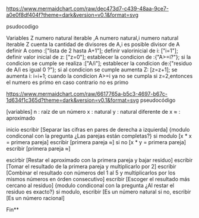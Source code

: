 
https://www.mermaidchart.com/raw/dec473d7-c439-48aa-9ce7-a0e0f8df404f?theme=dark&version=v0.1&format=svg

psudocodigo

Variables Z numero natural iterable ,A  numero natural,i numero natural iterable
Z cuenta la cantidad de divisores de A,i es posible divisor de A
definir A como :["lista de 2 hasta  A+1"];
definir valorinicial de i:  ["i=1"];
definir valor inicial de z:  ["z=0"];
establecer la condicion de :{"A>=i?"};
si la condicion se cumple se realiza :["A/i"];
establecer la condicion de:{"residuo de A/i es igual 0 ?"};
si al condicion se cumple aumenta Z:  [z=z+1];
se aumenta i: i=i+1;
cuando la condicion A>=i ya no se cumpla si z=2,entonces el numero es primo en caso contrario no es primo

https://www.mermaidchart.com/raw/6617765a-b5c3-4697-b67c-1d634f1c365d?theme=dark&version=v0.1&format=svg
pseudocódigo

[variables] n : raíz de un número x : natural y : natural diferente de x ≈ : aproximado

inicio escribir [Separar las cifras en pares de derecha a izquierda] {modulo condiconal con la pregunta ¿Las parejas están completas?} si modulo [x * x = primera pareja] escribir [primera pareja ≈] si no [x * y = primera pareja] escribir [primera pareja ≈]

escirbir [Restar el aproximado con la primera pareja y bajar residuo] escribir [Tomar el resultado de la primera pareja y multiplicarlo por 2] escribir [Combinar el resultado con números del 1 al 5 y multiplicarlos por los mismos números en órden consecutivo] escribir [Escoger el resultado más cercano al residuo] {modulo condiconal con la pregunta ¿Al restar el residuo es exacto?} si modulo, escribir [Es un número natural si no, escribir [Es un número racional]

Fin**
